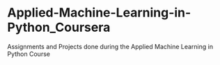 # Applied-Machine-Learning-in-Python_Coursera
Assignments and Projects done during the Applied Machine Learning in Python Course
